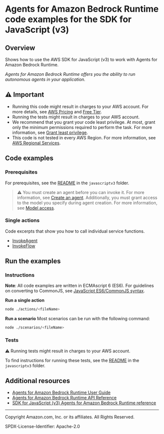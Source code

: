 # Agents for Amazon Bedrock Runtime code examples for the SDK for JavaScript (v3)

## Overview

Shows how to use the AWS SDK for JavaScript (v3) to work with Agents for Amazon Bedrock Runtime.

<!--custom.overview.start-->
<!--custom.overview.end-->

_Agents for Amazon Bedrock Runtime offers you the ability to run autonomous agents in your application._

## ⚠ Important

* Running this code might result in charges to your AWS account. For more details, see [AWS Pricing](https://aws.amazon.com/pricing/) and [Free Tier](https://aws.amazon.com/free/).
* Running the tests might result in charges to your AWS account.
* We recommend that you grant your code least privilege. At most, grant only the minimum permissions required to perform the task. For more information, see [Grant least privilege](https://docs.aws.amazon.com/IAM/latest/UserGuide/best-practices.html#grant-least-privilege).
* This code is not tested in every AWS Region. For more information, see [AWS Regional Services](https://aws.amazon.com/about-aws/global-infrastructure/regional-product-services).

<!--custom.important.start-->
<!--custom.important.end-->

## Code examples

### Prerequisites

For prerequisites, see the [README](../../README.md#Prerequisites) in the `javascriptv3` folder.


<!--custom.prerequisites.start-->

> ⚠ You must create an agent before you can invoke it. For more information, see [Create an agent](https://docs.aws.amazon.com/bedrock/latest/userguide/agents-create.html). Additionally, you must grant access to the model you specify during agent creation. For more information, see [Model access](https://us-east-1.console.aws.amazon.com/bedrock/home?region=us-east-1#/modelaccess).

<!--custom.prerequisites.end-->

### Single actions

Code excerpts that show you how to call individual service functions.

- [InvokeAgent](actions/invoke-agent.js)
- [InvokeFlow](actions/invoke-agent.js)


<!--custom.examples.start-->
<!--custom.examples.end-->

## Run the examples

### Instructions

**Note**: All code examples are written in ECMAscript 6 (ES6). For guidelines on converting to CommonJS, see
[JavaScript ES6/CommonJS syntax](https://docs.aws.amazon.com/sdk-for-javascript/v3/developer-guide/sdk-examples-javascript-syntax.html).

**Run a single action**

```bash
node ./actions/<fileName>
```

**Run a scenario**
Most scenarios can be run with the following command:
```bash
node ./scenarios/<fileName>
```

<!--custom.instructions.start-->
<!--custom.instructions.end-->



### Tests

⚠ Running tests might result in charges to your AWS account.


To find instructions for running these tests, see the [README](../../README.md#Tests)
in the `javascriptv3` folder.



<!--custom.tests.start-->
<!--custom.tests.end-->

## Additional resources

- [Agents for Amazon Bedrock Runtime User Guide](https://docs.aws.amazon.com/bedrock/latest/userguide/agents.html)
- [Agents for Amazon Bedrock Runtime API Reference](https://docs.aws.amazon.com/bedrock/latest/APIReference/API_Operations_Agents_for_Amazon_Bedrock_Runtime.html)
- [SDK for JavaScript (v3) Agents for Amazon Bedrock Runtime reference](https://docs.aws.amazon.com/AWSJavaScriptSDK/v3/latest/client/bedrock-agent-runtime)

<!--custom.resources.start-->
<!--custom.resources.end-->

---

Copyright Amazon.com, Inc. or its affiliates. All Rights Reserved.

SPDX-License-Identifier: Apache-2.0